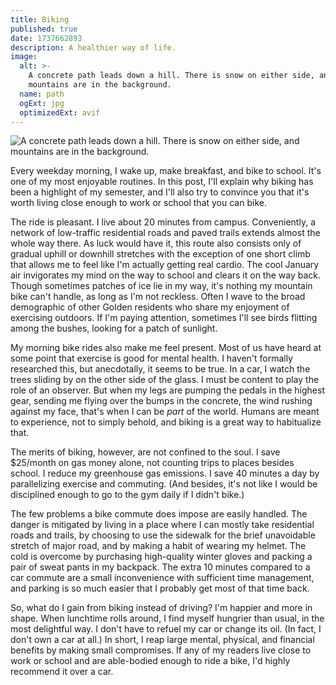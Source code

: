 ```yaml
---
title: Biking
published: true
date: 1737662893
description: A healthier way of life.
image:
  alt: >-
    A concrete path leads down a hill. There is snow on either side, and
    mountains are in the background.
  name: path
  ogExt: jpg
  optimizedExt: avif
---
```

![A concrete path leads down a hill. There is snow on either side, and mountains are in the background.](path.jpg "The paved trail I take to campus every day. Not a spectacular view, but not bad either.")

Every weekday morning, I wake up, make breakfast, and bike to school. It's one
of my most enjoyable routines. In this post, I'll explain why biking has been a
highlight of my semester, and I'll also try to convince you that it's worth
living close enough to work or school that you can bike.

The ride is pleasant. I live about 20 minutes from campus. Conveniently, a
network of low-traffic residential roads and paved trails extends almost the
whole way there. As luck would have it, this route also consists only of
gradual uphill or downhill stretches with the exception of one short climb that
allows me to feel like I'm actually getting real cardio. The cool January air
invigorates my mind on the way to school and clears it on the way back. Though
sometimes patches of ice lie in my way, it's nothing my mountain bike can't
handle, as long as I'm not reckless. Often I wave to the broad demographic of
other Golden residents who share my enjoyment of exercising outdoors. If I'm
paying attention, sometimes I'll see birds flitting among the bushes, looking
for a patch of sunlight.

My morning bike rides also make me feel present. Most of us have heard at some
point that exercise is good for mental health. I haven't formally researched
this, but anecdotally, it seems to be true. In a car, I watch the trees sliding
by on the other side of the glass. I must be content to play the role of an
observer. But when my legs are pumping the pedals in the highest gear, sending
me flying over the bumps in the concrete, the wind rushing against my face,
that's when I can be *part* of the world. Humans are meant to experience, not
to simply behold, and biking is a great way to habitualize that.

The merits of biking, however, are not confined to the soul. I save $25/month
on gas money alone, not counting trips to places besides school. I reduce my
greenhouse gas emissions. I save 40 minutes a day by parallelizing exercise and
commuting. (And besides, it's not like I would be disciplined enough to go to
the gym daily if I didn't bike.)

The few problems a bike commute does impose are easily handled. The danger is
mitigated by living in a place where I can mostly take residential roads and
trails, by choosing to use the sidewalk for the brief unavoidable stretch of
major road, and by making a habit of wearing my helmet. The cold is overcome by
purchasing high-quality winter gloves and packing a pair of sweat pants in my
backpack. The extra 10 minutes compared to a car commute are a small
inconvenience with sufficient time management, and parking is so much easier
that I probably get most of that time back.

So, what do I gain from biking instead of driving? I'm happier and more in
shape. When lunchtime rolls around, I find myself hungrier than usual, in the
most delightful way. I don't have to refuel my car or change its oil. (In fact,
I don't own a car at all.) In short, I reap large mental, physical, and
financial benefits by making small compromises. If any of my readers live close
to work or school and are able-bodied enough to ride a bike, I'd highly
recommend it over a car.
